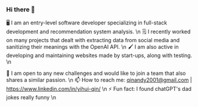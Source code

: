 ### Hi there 👋

🖥 I am an entry-level software developer specializing in full-stack development and recommendation system analysis. \n
🗒 I recently worked on many projects that dealt with extracting data from social media and sanitizing their meanings with the OpenAI API. \n
🖌 I am also active in developing and maintaining websites made by start-ups, along with testing. \n

👯 I am open to any new challenges and would like to join a team that also shares a similar passion. \n
📫 How to reach me: qinandy2001@gmail.com | https://www.linkedin.com/in/yihui-qin/ \n
⚡ Fun fact: I found chatGPT's dad jokes really funny \n
<!--
**AndyQYH/AndyQYH** is a ✨ _special_ ✨ repository because its `README.md` (this file) appears on your GitHub profile.

Here are some ideas to get you started:

- 🔭 I’m currently working on ...
- 🌱 I’m currently learning ...
- 👯 I’m looking to collaborate on ...
- 🤔 I’m looking for help with ...
- 💬 Ask me about ...
- 📫 How to reach me: ...
- 😄 Pronouns: ...
- ⚡ Fun fact: ...
-->
